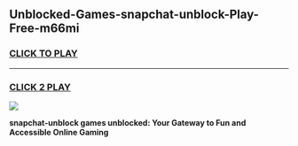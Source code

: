 
## Unblocked-Games-snapchat-unblock-Play-Free-m66mi
<h3>
<a href="https://premium76.site?title=snapchat-unblock&ref=21A">CLICK TO PLAY</a></h3>
<hr>

<h3>
<a href="https://premium76.site?title=snapchat-unblock&ref=21A">CLICK 2 PLAY</a>
  
</h3>

<a href="https://premium76.site?title=snapchat-unblock&ref=21A"><img src="https://clearcache.store/games.png"></a>


**snapchat-unblock games unblocked: Your Gateway to Fun and Accessible Online Gaming**
